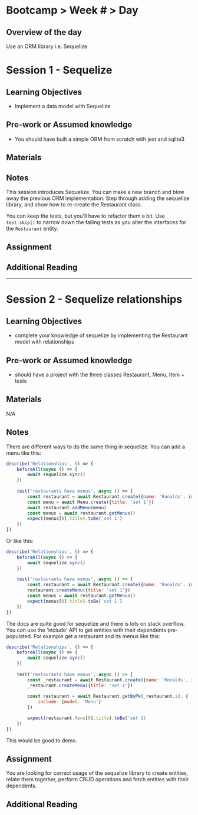 # Bootcamp > Week # > Day #

## Overview of the day

Use an ORM library i.e. Sequelize

# Session 1 - Sequelize

## Learning Objectives

* Implement a data model with Sequelize

## Pre-work or Assumed knowledge

* You should have built a simple ORM from scratch with jest and sqlite3

## Materials

## Notes

This session introduces Sequelize. You can make a new branch and blow away the previous ORM implementation. Step through adding the sequelize library, and show how to re-create the Restaurant class.

You can keep the tests, but you'll have to refactor them a bit. Use `test.skip()` to narrow down the failing tests as you alter the interfaces for the `Restaurant` entity.

## Assignment

## Additional Reading

<hr/>

# Session 2 - Sequelize relationships

## Learning Objectives

* complete your knowledge of sequelize by implementing the Restaurant model with relationships

## Pre-work or Assumed knowledge

* should have a project with the three classes Restaurant, Menu, Item + tests

## Materials

N/A

## Notes

There are different ways to do the same thing in sequelize. You can add a menu like this:

```javascript
describe('Relationships', () => {
    beforeAll(async () => {
        await sequelize.sync()
    })
    
    test('restaurants have menus', async () => {
        const restaurant = await Restaurant.create({name: 'Ronalds', image: 'http://some.image.url'})
        const menu = await Menu.create({title: 'set 1'})
        await restaurant.addMenu(menu)
        const menus = await restaurant.getMenus()
        expect(menus[0].title).toBe('set 1')
    })
})
```

Or like this:

```javascript
describe('Relationships', () => {
    beforeAll(async () => {
        await sequelize.sync()
    })
    
    test('restaurants have menus', async () => {
        const restaurant = await Restaurant.create({name: 'Ronalds', image: 'http://some.image.url'})
        restaurant.createMenu({title: 'set 1'})
        const menus = await restaurant.getMenus()
        expect(menus[0].title).toBe('set 1')
    })
})
```

The docs are quite good for sequelize and there is lots on stack overflow. You can use the 'include' API to get entities with their dependents pre-populated. For example get a restaurant and its menus like this:

```javascript
describe('Relationships', () => {
    beforeAll(async () => {
        await sequelize.sync()
    })
    
    test('restaurants have menus', async () => {
        const _restaurant = await Restaurant.create({name: 'Ronalds', image: 'http://some.image.url'})
        _restaurant.createMenu({title: 'set 1'})
        
        const restaurant = await Restaurant.getByPk(_restaurant.id, {
            include: {model: 'Menu'}
        })

        expect(restaurant.Menu[0].title).toBe('set 1)
    })
})
```

This would be good to demo.

## Assignment

You are looking for correct usage of the sequelize library to create entities, relate them together, perform CRUD operations and fetch entities with their dependents.

## Additional Reading